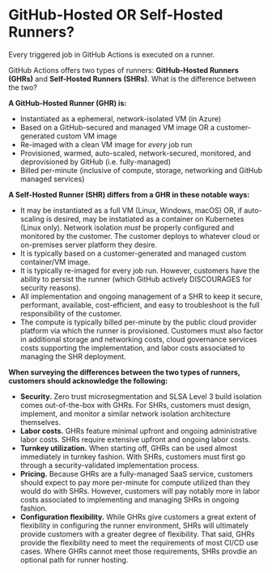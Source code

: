 # GitHub-Hosted OR Self-Hosted Runners? 
Every triggered job in GitHub Actions is executed on a runner.

GitHub Actions offers two types of runners: **GitHub-Hosted Runners (GHRs)** and **Self-Hosted Runners (SHRs)**. What is the difference between the two?

**A GitHub-Hosted Runner (GHR) is:**

- Instantiated as a ephemeral, network-isolated VM (in Azure)
- Based on a GitHub-secured and managed VM image OR a customer-generated custom VM image
- Re-imaged with a clean VM image for _every_ job run
- Provisioned, warmed, auto-scaled, network-secured, monitored, and deprovisioned by GitHub (i.e. fully-managed)
- Billed per-minute (inclusive of compute, storage, networking and GitHub managed services)

**A Self-Hosted Runner (SHR) differs from a GHR in these notable ways:**

- It may be instantiated as a full VM (Linux, Windows, macOS) OR, if auto-scaling is desired, may be instatiated as a container on Kubernetes (Linux only). Network isolation _must_ be properly configured and monitored by the customer. The customer deploys to whatever cloud or on-premises server platform they desire.
- It is typically based on a customer-generated and managed custom container/VM image.
- It is typically re-imaged for every job run. However, customers have the ability to persist the runner (which GitHub actively DISCOURAGES for security reasons).
- All implementation and ongoing management of a SHR to keep it secure, performant, available, cost-efficient, and easy to troubleshoot is the full responsibility of the customer.
- The compute is typically billed per-minute by the public cloud provider platform via which the runner is provisioned. Customers must also factor in additional storage and networking costs, cloud governance services costs supporting the implementation, and labor costs associated to managing the SHR deployment.

**When surveying the differences between the two types of runners, customers should acknowledge the following:**

- **Security.** Zero trust microsegmentation and SLSA Level 3 build isolation comes out-of-the-box with GHRs. For SHRs, customers must design, implement, and monitor a similar network isolation architecture themselves. 
- **Labor costs.** GHRs feature minimal upfront and ongoing administrative labor costs. SHRs require extensive upfront and ongoing labor costs.
- **Turnkey utilization.** When starting off, GHRs can be used almost immediately in turnkey fashion. With SHRs, customers must first go through a security-validated implementation process.
- **Pricing.** Because GHRs are a fully-managed SaaS service, customers should expect to pay more per-minute for compute utilized than they would do with SHRs. However, customers will pay notably more in labor costs associated to implementing and managing SHRs in ongoing fashion.
- **Configuration flexibility.** While GHRs give customers a great extent of flexibility in configuring the runner environment, SHRs will ultimately provide customers with a greater degree of flexibility. That said, GHRs provide the flexibility need to meet the requirements of most CI/CD use cases. Where GHRs cannot meet those requirements, SHRs provdie an optional path for runner hosting.
